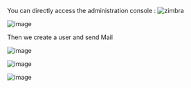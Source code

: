 You can directly access the administration console :
![zimbra](https://github.com/NidhalGhazouani/Zimbra-platform/assets/86621140/e624b56f-d174-41ed-91f4-ef5e38104fce)

![image](https://github.com/NidhalGhazouani/Zimbra-platform/assets/86621140/d01403c8-9c0a-4415-950a-94d80328ce67)

Then we create a user and send Mail

![image](https://github.com/NidhalGhazouani/Zimbra-platform/assets/86621140/bd282fe5-ac20-485e-adca-a76f8c204fed)

![image](https://github.com/NidhalGhazouani/Zimbra-platform/assets/86621140/6ef7fc28-d743-4cde-8ae6-d2137f353883)

![image](https://github.com/NidhalGhazouani/Zimbra-platform/assets/86621140/f4446b13-f075-4c1f-86d4-abf503372478)
